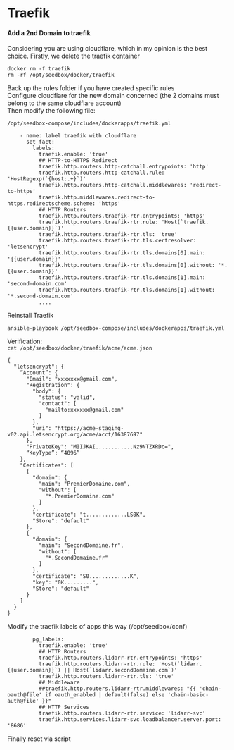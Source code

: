 # Traefik

#### Add a 2nd Domain to traefik  
Considering you are using cloudflare, which in my opinion is the best choice. Firstly, we delete the traefik container  

```
docker rm -f traefik
rm -rf /opt/seedbox/docker/traefik
```  
Back up the rules folder if you have created specific rules  
Configure cloudflare for the new domain concerned (the 2 domains must belong to the same cloudflare account)  
Then modify the following file:  

```/opt/seedbox-compose/includes/dockerapps/traefik.yml```

```
    - name: label traefik with cloudflare
      set_fact:
        labels:
          traefik.enable: 'true'
          ## HTTP-to-HTTPS Redirect
          traefik.http.routers.http-catchall.entrypoints: 'http'
          traefik.http.routers.http-catchall.rule: 'HostRegexp(`{host:.+}`)'
          traefik.http.routers.http-catchall.middlewares: 'redirect-to-https'
          traefik.http.middlewares.redirect-to-https.redirectscheme.scheme: 'https'
          ## HTTP Routers
          traefik.http.routers.traefik-rtr.entrypoints: 'https'
          traefik.http.routers.traefik-rtr.rule: 'Host(`traefik.{{user.domain}}`)'
          traefik.http.routers.traefik-rtr.tls: 'true'
          traefik.http.routers.traefik-rtr.tls.certresolver: 'letsencrypt'
          traefik.http.routers.traefik-rtr.tls.domains[0].main: '{{user.domain}}'
          traefik.http.routers.traefik-rtr.tls.domains[0].without: '*.{{user.domain}}'
          traefik.http.routers.traefik-rtr.tls.domains[1].main: 'second-domain.com'
          traefik.http.routers.traefik-rtr.tls.domains[1].without: '*.second-domain.com'
          ....
```
Reinstall Traefik  
```
ansible-playbook /opt/seedbox-compose/includes/dockerapps/traefik.yml
```
Verification:  
```cat /opt/seedbox/docker/traefik/acme/acme.json```  
```
{
  "letsencrypt": {
    “Account”: {
      "Email": "xxxxxxx@gmail.com",
      "Registration": {
        "body": {
          "status": "valid",
          "contact": [
            "mailto:xxxxxx@gmail.com"
          ]
        },
        "uri": "https://acme-staging-v02.api.letsencrypt.org/acme/acct/16387697"
      },
      "PrivateKey": "MIIJKAI............Nz9NTZXRDc=",
      “KeyType”: “4096”
    },
    "Certificates": [
      {
        "domain": {
          "main": "PremierDomaine.com",
          "without": [
            "*.PremierDomaine.com"
          ]
        },
        "certificate": "t.............LS0K",
        "Store": "default"
      },
      {
        "domain": {
          "main": "SecondDomaine.fr",
          "without": [
            "*.SecondDomaine.fr"
          ]
        },
        "certificate": "S0.............K",
        "key": "0K.........",
        "Store": "default"
      }
    ]
  }
}
```
Modify the traefik labels of apps this way (/opt/seedbox/conf)    

```
        pg_labels:
          traefik.enable: 'true'
          ## HTTP Routers
          traefik.http.routers.lidarr-rtr.entrypoints: 'https'
          traefik.http.routers.lidarr-rtr.rule: 'Host(`lidarr.{{user.domain}}`) || Host(`lidarr.secondDomaine.com`)'
          traefik.http.routers.lidarr-rtr.tls: 'true'
          ## Middleware
          ##traefik.http.routers.lidarr-rtr.middlewares: "{{ 'chain-oauth@file' if oauth_enabled | default(false) else 'chain-basic-auth@file' }}"
          ## HTTP Services
          traefik.http.routers.lidarr-rtr.service: 'lidarr-svc'
          traefik.http.services.lidarr-svc.loadbalancer.server.port: '8686'
```
Finally reset via script